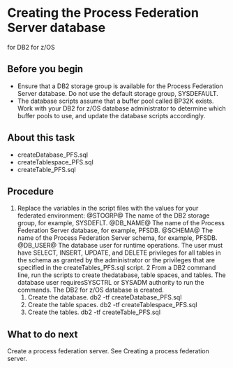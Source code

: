 # Creating the Process Federation Server database
for DB2 for z/OS

## Before you begin

- Ensure that a DB2 storage group is available for the Process Federation Server database.
Do not use the default storage group, SYSDEFAULT.
- The database scripts assume that a buffer pool called BP32K exists.
Work with your DB2 for z/OS database administrator to determine which
buffer pools to use, and update the database scripts accordingly.

## About this task

- createDatabase\_PFS.sql
- createTablespace\_PFS.sql
- createTable\_PFS.sql

## Procedure

1. Replace the variables in the script files with the values
for your federated environment: 
@STOGRP@
The name of the DB2 storage group, for example, SYSDEFLT.
@DB\_NAME@
The name of the Process Federation Server database,
for example, PFSDB.
@SCHEMA@
The name of the Process Federation Server schema,
for example, PFSDB.
@DB\_USER@
The database user for runtime operations. The user must have SELECT,
INSERT, UPDATE, and DELETE privileges for all tables in the schema
as granted by the administrator or the privileges that are specified
in the createTables\_PFS.sql script.
2 From a DB2 command line, run the scripts to create thedatabase, table spaces, and tables. The database user requiresSYSCTRL or SYSADM authority to run the commands. The DB2 for z/OS database is created.
    1. Create the database. db2 -tf createDatabase\_PFS.sql
    2. Create the table spaces. db2 -tf createTablespace\_PFS.sql
    3. Create the tables. db2 -tf createTable\_PFS.sql

## What to do next

Create a process federation server. See Creating a process federation server.